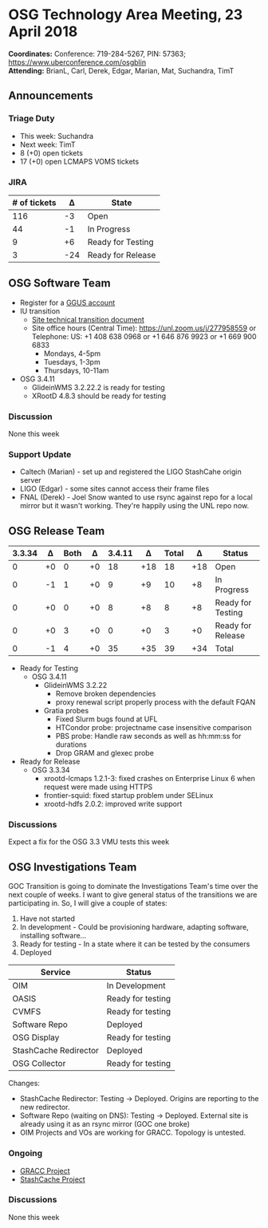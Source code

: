 # OSG Technology Area Meeting, 23 April 2018

**Coordinates:** Conference: 719-284-5267, PIN: 57363; <https://www.uberconference.com/osgblin>  
**Attending:** BrianL, Carl, Derek, Edgar, Marian, Mat, Suchandra, TimT


## Announcements


### Triage Duty

-   This week: Suchandra
-   Next week: TimT
-   8 (+0) open tickets
-   17 (+0) open LCMAPS VOMS tickets


### JIRA

| # of tickets | &Delta; | State             |
|------------ |------- |----------------- |
| 116          | -3      | Open              |
| 44           | -1      | In Progress       |
| 9            | +6      | Ready for Testing |
| 3            | -24     | Ready for Release |


## OSG Software Team

-   Register for a [GGUS account](https://opensciencegrid.github.io/technology/software/new-team-member/)
-   IU transition  
    -   [Site technical transition document](/policy/service-migrations-spring-2018/)
    -   Site office hours (Central Time): <https://unl.zoom.us/j/277958559> or Telephone: US: +1 408 638 0968  or +1 646 876 9923  or +1 669 900 6833  
        -   Mondays, 4-5pm
        -   Tuesdays, 1-3pm
        -   Thursdays, 10-11am
-   OSG 3.4.11  
    -   GlideinWMS 3.2.22.2 is ready for testing
    -   XRootD 4.8.3 should be ready for testing


### Discussion

None this week  


### Support Update

- Caltech (Marian) - set up and registered the LIGO StashCahe origin server
- LIGO (Edgar) - some sites cannot access their frame files
- FNAL (Derek) - Joel Snow wanted to use rsync against repo for a local mirror but it wasn't working. They're happily using the UNL repo now.


## OSG Release Team

| 3.3.34 | &Delta; | Both | &Delta; | 3.4.11 | &Delta; | Total | &Delta; | Status            |
|------ |------- |---- |------- |------ |------- |----- |------- |----------------- |
| 0      | +0      | 0    | +0      | 18     | +18     | 18    | +18     | Open              |
| 0      | -1      | 1    | +0      | 9      | +9      | 10    | +8      | In Progress       |
| 0      | +0      | 0    | +0      | 8      | +8      | 8     | +8      | Ready for Testing |
| 0      | +0      | 3    | +0      | 0      | +0      | 3     | +0      | Ready for Release |
| 0      | -1      | 4    | +0      | 35     | +35     | 39    | +34     | Total             |

-   Ready for Testing  
    -   OSG 3.4.11
        -   GlideinWMS 3.2.22
            -   Remove broken dependencies
            -   proxy renewal script properly process with the default FQAN
        -   Gratia probes
            -   Fixed Slurm bugs found at UFL
            -   HTCondor probe: projectname case insensitive comparison
            -   PBS probe: Handle raw seconds as well as hh:mm:ss for durations
            -   Drop GRAM and glexec probe
-   Ready for Release  
    -   OSG 3.3.34
        -   xrootd-lcmaps 1.2.1-3: fixed crashes on Enterprise Linux 6 when request were made using HTTPS
        -   frontier-squid: fixed startup problem under SELinux
        -   xrootd-hdfs 2.0.2: improved write support


### Discussions

Expect a fix for the OSG 3.3 VMU tests this week


## OSG Investigations Team

GOC Transition is going to dominate the Investigations Team's time over the next couple of weeks.   I want to give general status of the transitions we are participating in.  So, I will give a couple of states:  

1.  Have not started
2.  In development - Could be provisioning hardware, adapting software, installing software&#x2026;
3.  Ready for testing - In a state where it can be tested by the consumers
4.  Deployed

| Service               | Status            |
|--------------------- |----------------- |
| OIM                   | In Development    |
| OASIS                 | Ready for testing |
| CVMFS                 | Ready for testing |
| Software Repo         | Deployed          |
| OSG Display           | Ready for testing |
| StashCache Redirector | Deployed          |
| OSG Collector         | Ready for testing |

Changes:  

-   StashCache Redirector: Testing -> Deployed.  Origins are reporting to the new redirector.
-   Software Repo (waiting on DNS): Testing -> Deployed.  External site is already using it as an rsync mirror (GOC one broke)
-   OIM Projects and VOs are working for GRACC.  Topology is untested.

### Ongoing

-   [GRACC Project](https://jira.opensciencegrid.org/projects/GRACC/)
-   [StashCache Project](https://opensciencegrid.github.io/StashCache/)


### Discussions

None this week

